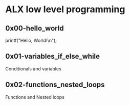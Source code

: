 # ALX low level programming

## 0x00-hello_world
printf("Hello, World!\n");

## 0x01-variables_if_else_while
Conditionals and variables

## 0x02-functions_nested_loops
Functions and Nested loops


